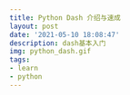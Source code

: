 ```yaml
---
title: Python Dash 介绍与速成
layout: post
date: '2021-05-10 18:08:47'
description: dash基本入门
img: python_dash.gif
tags:
- learn
- python
---
```


